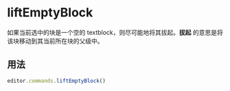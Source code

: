 # liftEmptyBlock
如果当前选中的块是一个空的 textblock，则尽可能地将其拔起。**拔起** 的意思是将该块移动到其当前所在块的父级中。

## 用法
```js
editor.commands.liftEmptyBlock()
```